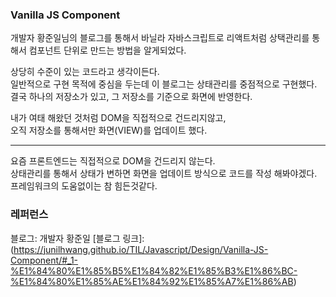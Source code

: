 ### Vanilla JS Component 

개발자 황준일님의 블로그를 통해서 바닐라 자바스크립트로 리액트처럼 상택관리를 통해서 컴포넌트 단위로 만드는 방법을 알게되었다. 

상당히 수준이 있는 코드라고 생각이든다.      
일반적으로 구현 목적에 중심을 두는데 이 블로그는 상태관리를 중점적으로 구현했다.    
결국 하나의 저장소가 있고, 그 저장소를 기준으로 화면에 반영한다.   

내가 여태 해왔던 것처럼 DOM을 직접적으로 건드리지않고,    
오직 저장소를 통해서만 화면(VIEW)를 업데이트 했다.    

--------

요즘 프론트엔드는 직접적으로 DOM을 건드리지 않는다.   
상태관리를 통해서 상태가 변하면 화면을 업데이트 방식으로 코드를 작성 해봐야겠다.   
프레임워크의 도움없이는 참 힘든것같다.   

### 레퍼런스
블로그: 개발자 황준일
[블로그 링크]: (https://junilhwang.github.io/TIL/Javascript/Design/Vanilla-JS-Component/#_1-%E1%84%80%E1%85%B5%E1%84%82%E1%85%B3%E1%86%BC-%E1%84%80%E1%85%AE%E1%84%92%E1%85%A7%E1%86%AB)

